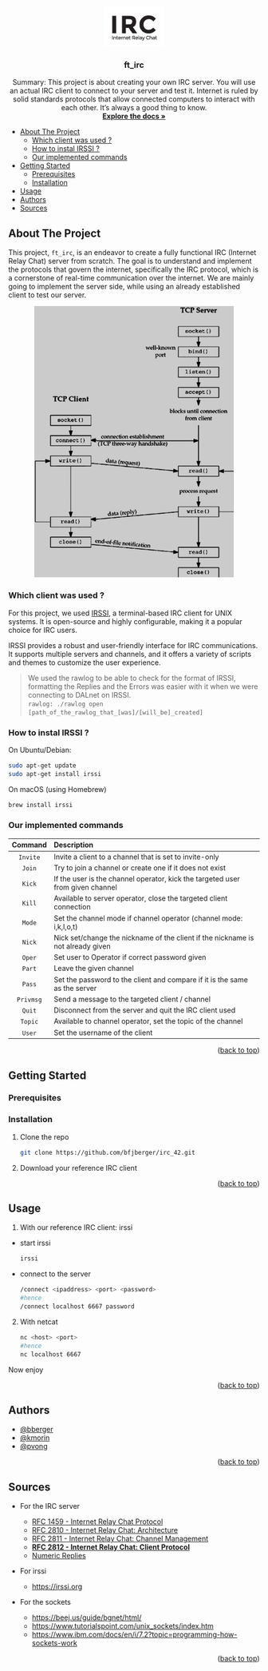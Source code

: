 
<a name="readme-top"></a>


<!-- PROJECT LOGO -->
<br />
<div align="center">
  <a href="https://github.com/bfjberger/irc_42">
    <img src="images/logo.png" alt="Logo" width="" height="80">
  </a>

<h3 align="center">ft_irc</h3>

  <p align="center">
    Summary:
This project is about creating your own IRC server.
You will use an actual IRC client to connect to your server and test it.
Internet is ruled by solid standards protocols that allow connected computers to interact
with each other.
It’s always a good thing to know.
    <br />
    <a href="https://github.com/bfjberger/irc_42"><strong>Explore the docs »</strong></a>
    <br />
  </p>
</div>


<!-- TABLE OF CONTENTS -->

- [About The Project](#about-the-project)
    - [Which client was used ?](#which-client-was-used-)
    - [How to instal IRSSI ?](#how-to-instal-irssi-)
    - [Our implemented commands](#our-implemented-commands)
- [Getting Started](#getting-started)
    - [Prerequisites](#prerequisites)
    - [Installation](#installation)
- [Usage](#usage)
- [Authors](#authors)
- [Sources](#sources)

<!-- ABOUT THE PROJECT -->
## About The Project

This project, `ft_irc`, is an endeavor to create a fully functional IRC (Internet Relay Chat) server from scratch. The goal is to understand and implement the protocols that govern the internet, specifically the IRC protocol, which is a cornerstone of real-time communication over the internet. We are mainly going to implement the server side, while using an already established client to test our server.

<p align="center">
<img src="./images/socketServerClient.png" width="400">
</p>

### Which client was used ?
For this project, we used [IRSSI](https://irssi.org/), a terminal-based IRC client for UNIX systems. It is open-source and highly configurable, making it a popular choice for IRC users.

IRSSI provides a robust and user-friendly interface for IRC communications. It supports multiple servers and channels, and it offers a variety of scripts and themes to customize the user experience.

> We used the rawlog to be able to check for the format of IRSSI, formatting the Replies and the Errors was easier with it when
we were connecting to DALnet on IRSSI.  
> ```rawlog: ./rawlog open [path_of_the_rawlog_that_[was]/[will_be]_created]```

### How to instal IRSSI ?

On Ubuntu/Debian:
```sh
sudo apt-get update
sudo apt-get install irssi
```

On macOS (using Homebrew)
```sh
brew install irssi
```

### Our implemented commands

| Command | Description |
|:---------:|:-------------|
| `Invite` | Invite a client to a channel that is set to invite-only |
| `Join` | Try to join a channel or create one if it does not exist |
| `Kick` | If the user is the channel operator, kick the targeted user from given channel |
| `Kill` | Available to server operator, close the targeted client connection |
| `Mode` | Set the channel mode if channel operator (channel mode: i,k,l,o,t) |
| `Nick` | Nick set/change the nickname of the client if the nickname is not already given |
| `Oper` | Set user to Operator if correct password given|
| `Part` | Leave the given channel |
| `Pass` | Set the password to the client and compare if it is the same as the server |
| `Privmsg` | Send a message to the targeted client / channel |
| `Quit` | Disconnect from the server and quit the IRC client used |
| `Topic` | Available to channel operator, set the topic of the channel |
| `User` | Set the username of the client |

<p align="right">(<a href="#readme-top">back to top</a>)</p>

<!-- GETTING STARTED -->
## Getting Started

### Prerequisites


### Installation

1. Clone the repo
   ```sh
   git clone https://github.com/bfjberger/irc_42.git
   ```
2. Download your reference IRC client

<p align="right">(<a href="#readme-top">back to top</a>)</p>


<!-- USAGE EXAMPLES -->
## Usage

1. With our reference IRC client: irssi

* start irssi
  ```sh
  irssi
  ```
* connect to the server
  ```sh
  /connect <ipaddress> <port> <password>
  #hence
  /connect localhost 6667 password
  ```

2. With netcat
	```sh
	nc <host> <port>
	#hence
	nc localhost 6667
	```

Now enjoy

<p align="right">(<a href="#readme-top">back to top</a>)</p>

<!-- Authors -->
## Authors

* [@bberger](https://github.com/bfjberger)
* [@kmorin](https://github.com/Killian-Morin)
* [@pvong](https://github.com/phlearning)

<p align="right">(<a href="#readme-top">back to top</a>)</p>

<!-- SOURCES -->
## Sources

* For the IRC server
  * [RFC 1459 - Internet Relay Chat Protocol](https://datatracker.ietf.org/doc/html/rfc1459)
  * [RFC 2810 - Internet Relay Chat: Architecture](https://datatracker.ietf.org/doc/html/rfc2810)
  * [RFC 2811 -  Internet Relay Chat: Channel Management](https://datatracker.ietf.org/doc/html/rfc2811)
  * [**RFC 2812 - Internet Relay Chat: Client Protocol**](https://datatracker.ietf.org/doc/html/rfc2812)
  * [Numeric Replies](https://www.alien.net.au/irc/irc2numerics.html)

* For irssi
  * https://irssi.org

* For the sockets
  * https://beej.us/guide/bgnet/html/
  * https://www.tutorialspoint.com/unix_sockets/index.htm
  * https://www.ibm.com/docs/en/i/7.2?topic=programming-how-sockets-work

<p align="right">(<a href="#readme-top">back to top</a>)</p>
